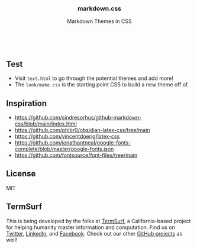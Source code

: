 <br/>
<br/>
<br/>
<br/>
<br/>
<br/>
<br/>

<h3 align='center'>markdown.css</h3>
<p align='center'>
  Markdown Themes in CSS
</p>

<br/>
<br/>
<br/>

## Test

- Visit `text.html` to go through the potential themes and add more!
- The `look/make.css` is the starting point CSS to build a new theme off of.

## Inspiration

- https://github.com/sindresorhus/github-markdown-css/blob/main/index.html
- https://github.com/phibr0/obsidian-latex-css/tree/main
- https://github.com/vincentdoerig/latex-css
- https://github.com/jonathantneal/google-fonts-complete/blob/master/google-fonts.json
- https://github.com/fontsource/font-files/tree/main

## License

MIT

## TermSurf

This is being developed by the folks at [TermSurf](https://term.surf), a
California-based project for helping humanity master information and
computation. Find us on [Twitter](https://twitter.com/termsurf),
[LinkedIn](https://www.linkedin.com/company/termsurf), and
[Facebook](https://www.facebook.com/termsurf). Check out our other
[GitHub projects](https://github.com/termsurf) as well!
